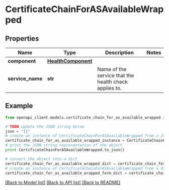# CertificateChainForASAvailableWrapped


## Properties

Name | Type | Description | Notes
------------ | ------------- | ------------- | -------------
**component** | [**HealthComponent**](HealthComponent.md) |  | 
**service_name** | **str** | Name of the service that the health check applies to. | 

## Example

```python
from openapi_client.models.certificate_chain_for_as_available_wrapped import CertificateChainForASAvailableWrapped

# TODO update the JSON string below
json = "{}"
# create an instance of CertificateChainForASAvailableWrapped from a JSON string
certificate_chain_for_as_available_wrapped_instance = CertificateChainForASAvailableWrapped.from_json(json)
# print the JSON string representation of the object
print CertificateChainForASAvailableWrapped.to_json()

# convert the object into a dict
certificate_chain_for_as_available_wrapped_dict = certificate_chain_for_as_available_wrapped_instance.to_dict()
# create an instance of CertificateChainForASAvailableWrapped from a dict
certificate_chain_for_as_available_wrapped_form_dict = certificate_chain_for_as_available_wrapped.from_dict(certificate_chain_for_as_available_wrapped_dict)
```
[[Back to Model list]](../README.md#documentation-for-models) [[Back to API list]](../README.md#documentation-for-api-endpoints) [[Back to README]](../README.md)


